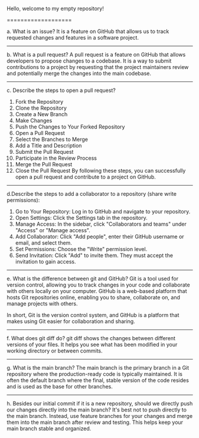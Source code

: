 Hello, welcome to my empty repository!

===================

a. What is an issue?
It is a feature on GitHub that allows us to track requested changes and features in a software project.

------------------
b. What is a pull request?
A pull request is a feature on GitHub that allows developers to propose changes to a codebase. It is a way to submit contributions to a project by requesting that the project maintainers review and potentially merge the changes into the main codebase.

----------------
c. Describe the steps to open a pull request?
1. Fork the Repository 
2. Clone the Repository
3. Create a New Branch
4. Make Changes
5. Push the Changes to Your Forked Repository
6. Open a Pull Request
7. Select the Branches to Merge
8. Add a Title and Description
9. Submit the Pull Request
10. Participate in the Review Process
11. Merge the Pull Request
12. Close the Pull Request
By following these steps, you can successfully open a pull request and contribute to a project on GitHub.

--------------------
d.Describe the steps to add a collaborator to a repository (share write permissions):
1.	Go to Your Repository: Log in to GitHub and navigate to your repository.
2.	Open Settings: Click the Settings tab in the repository.
3.	Manage Access: In the sidebar, click "Collaborators and teams" under "Access" or "Manage access".
4.	Add Collaborator: Click "Add people", enter their GitHub username or email, and select them.
5.	Set Permissions: Choose the "Write" permission level.
6.	Send Invitation: Click "Add" to invite them. They must accept the invitation to gain access.
	
----------------------------
e. What is the difference between git and GitHub?
Git is a tool used for version control, allowing you to track changes in your code and collaborate with others locally on your computer. GitHub is a web-based platform that hosts Git repositories online, enabling you to share, collaborate on, and manage projects with others.

In short, Git is the version control system, and GitHub is a platform that makes using Git easier for collaboration and sharing.

-------------------------
f. What does git diff do?
git diff shows the changes between different versions of your files. It helps you see what has been modified in your working directory or between commits.

-----------------------
g. What is the main branch?
The main branch is the primary branch in a Git repository where the production-ready code is typically maintained. It is often the default branch where the final, stable version of the code resides and is used as the base for other branches.

------------------------------
h. Besides our initial commit if it is a new repository, should we directly push our changes directly into the main branch?
It's best not to push directly to the main branch. Instead, use feature branches for your changes and merge them into the main branch after review and testing. This helps keep your main branch stable and organized.

